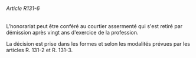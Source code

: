 ###### Article R131-6

L'honorariat peut être conféré au courtier assermenté qui s'est retiré par démission après vingt ans d'exercice de la profession.

La décision est prise dans les formes et selon les modalités prévues par les articles R. 131-2 et R. 131-3.

